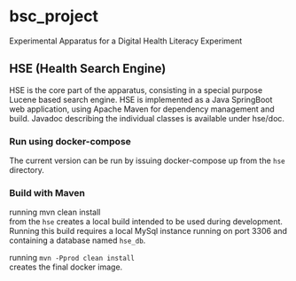 # bsc_project
Experimental Apparatus for a Digital Health Literacy Experiment

## HSE (Health Search Engine)

HSE is the core part of the apparatus, consisting in a special purpose Lucene based search engine. HSE is implemented as a Java SpringBoot web application, using Apache Maven for dependency management and build. Javadoc describing the individual classes is available under hse/doc.

### Run using docker-compose

The current version can be run by issuing
    docker-compose up
from the `hse` directory.

### Build with Maven

running
  mvn clean install  
from the `hse` creates a local build intended to be used during development. Running this build requires a local MySql instance running on port 3306 and containing a database named `hse_db`.

running
  `mvn -Pprod clean install`  
creates the final docker image.


